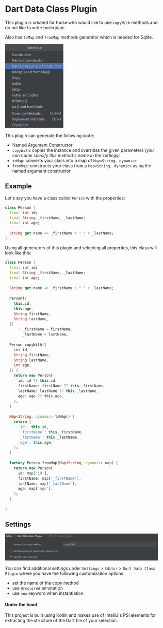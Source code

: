 # Dart Data Class Plugin

This plugin is created for those who would like to use `copyWith` methods and do not like to write boilerplate.

Also has `toMap` and `fromMap` methods generator which is needed for Sqlite.

![ScreenShot](img/generate-menu.png)

This plugin can generate the following code:
- Named Argument Constructor
- `copyWith`: copies the instance and overrides the given parameters *(you can name specify this method's name in the settings)*
- `toMap`: converts your class into a map of `Map<String, dynamic>`
- `fromMap`: constructs your class from a `Map<String, dynamic>` using the named argument constructor

## Example

Let's say you have a class called `Person` with the properties:

```dart
class Person {
  final int id;
  final String _firstName, _lastName;
  final int age;

  String get name => _firstName + " " + _lastName;
}
```

Using all generators of this plugin and selecting all properties, this class will look like this:


```dart
class Person {
  final int id;
  final String _firstName, _lastName;
  final int age;

  String get name => _firstName + " " + _lastName;

  Person({
    this.id,
    this.age,
    String firstName,
    String lastName,
  })
      : _firstName = firstName,
        _lastName = lastName;

  Person copyWith({
    int id,
    String firstName,
    String lastName,
    int age,
  }) {
    return new Person(
      id: id ?? this.id,
      firstName: firstName ?? this._firstName,
      lastName: lastName ?? this._lastName,
      age: age ?? this.age,
    );
  }

  Map<String, dynamic> toMap() {
    return {
      'id': this.id,
      '_firstName': this._firstName,
      '_lastName': this._lastName,
      'age': this.age,
    };
  }

  factory Person.fromMap(Map<String, dynamic> map) {
    return new Person(
      id: map['id'],
      firstName: map['_firstName'],
      lastName: map['_lastName'],
      age: map['age'],
    );
  }

}
```

## Settings

![ScreenShot](img/settings-menu.png)

You can find additional settings under `Settings` > `Editor` > `Dart Data Class Plugin` where you have the following customization options:

- set the name of the copy method
- use `@required` annotation
- use `new` keyword when instantiation


#### Under the hood

This project is built using Kotlin and makes use of IntelliJ's PSI elements for extracting the structure of the Dart file of your selection.
